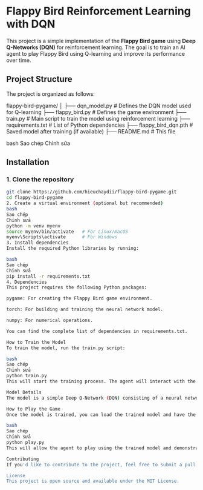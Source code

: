 # Flappy Bird Reinforcement Learning with DQN

This project is a simple implementation of the **Flappy Bird game** using **Deep Q-Networks (DQN)** for reinforcement learning. The goal is to train an AI agent to play Flappy Bird using Q-learning and improve its performance over time.

## Project Structure

The project is organized as follows:

flappy-bird-pygame/ │ ├── dqn_model.py # Defines the DQN model used for Q-learning ├── flappy_bird.py # Defines the game environment ├── train.py # Main script to train the model using reinforcement learning ├── requirements.txt # List of Python dependencies ├── flappy_bird_dqn.pth # Saved model after training (if available) ├── README.md # This file

bash
Sao chép
Chỉnh sửa

## Installation

### 1. Clone the repository

```bash
git clone https://github.com/hieuchaydii/flappy-bird-pygame.git
cd flappy-bird-pygame
2. Create a virtual environment (optional but recommended)
bash
Sao chép
Chỉnh sửa
python -m venv myenv
source myenv/bin/activate   # For Linux/macOS
myenv\Scripts\activate      # For Windows
3. Install dependencies
Install the required Python libraries by running:

bash
Sao chép
Chỉnh sửa
pip install -r requirements.txt
4. Dependencies
This project requires the following Python packages:

pygame: For creating the Flappy Bird game environment.

torch: For building and training the neural network model.

numpy: For numerical operations.

You can find the complete list of dependencies in requirements.txt.

How to Train the Model
To train the model, run the train.py script:

bash
Sao chép
Chỉnh sửa
python train.py
This will start the training process. The agent will interact with the environment, try different actions, and gradually improve by learning from the rewards it receives. The model will be saved every 500 episodes in a file called flappy_bird_dqn.pth.

Model Details
The model is a simple Deep Q-Network (DQN) consisting of a neural network. It takes the state of the game as input (including bird's position, velocity, and the position of pipes) and outputs Q-values for each action (jump or don't jump). The model is updated after each episode using the Q-learning algorithm.

How to Play the Game
Once the model is trained, you can load the trained model and have the agent play the game. Simply run:

bash
Sao chép
Chỉnh sửa
python play.py
This will allow the agent to play using the trained model and demonstrate its learned behavior.

Contributing
If you'd like to contribute to the project, feel free to submit a pull request. You can also report any issues or bugs by opening an issue in the GitHub repository.

License
This project is open source and available under the MIT License.